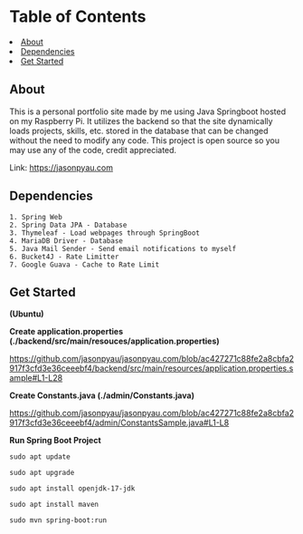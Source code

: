 # Table of Contents
<li><a href="#about">About</a></li>
<li><a href="#dependencies">Dependencies</a></li>
<li><a href="#get-started">Get Started</a></li>


## About
This is a personal portfolio site made by me using Java Springboot hosted on my Raspberry Pi. It utilizes the backend so that the site dynamically loads projects, skills, etc. stored in the database that can be changed without the need to modify any code. This project is open source so you may use any of the code, credit appreciated. 

Link: https://jasonpyau.com

## Dependencies
```
1. Spring Web
2. Spring Data JPA - Database
3. Thymeleaf - Load webpages through SpringBoot
4. MariaDB Driver - Database
5. Java Mail Sender - Send email notifications to myself
6. Bucket4J - Rate Limitter
7. Google Guava - Cache to Rate Limit
```

## Get Started
**(Ubuntu)**

**Create application.properties (./backend/src/main/resouces/application.properties)**

https://github.com/jasonpyau/jasonpyau.com/blob/ac427271c88fe2a8cbfa2917f3cfd3e36ceeebf4/backend/src/main/resources/application.properties.sample#L1-L28

**Create Constants.java (./admin/Constants.java)**

https://github.com/jasonpyau/jasonpyau.com/blob/ac427271c88fe2a8cbfa2917f3cfd3e36ceeebf4/admin/ConstantsSample.java#L1-L8

**Run Spring Boot Project**
```
sudo apt update

sudo apt upgrade

sudo apt install openjdk-17-jdk

sudo apt install maven

sudo mvn spring-boot:run
```
